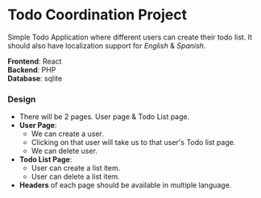 # Todo Coordination Project

Simple Todo Application where different users can create their todo list. It should also have localization support for *English* & *Spanish*.

**Frontend**:   React  
**Backend**:    PHP  
**Database**:   sqlite  

### Design
- There will be 2 pages. User page & Todo List page.
- **User Page**:
  - We can create a user.
  - Clicking on that user will take us to that user's Todo list page.
  - We can delete user.
- **Todo List Page**:
  - User can create a list item.
  - User can delete a list item.
- **Headers** of each page should be available in multiple language.
